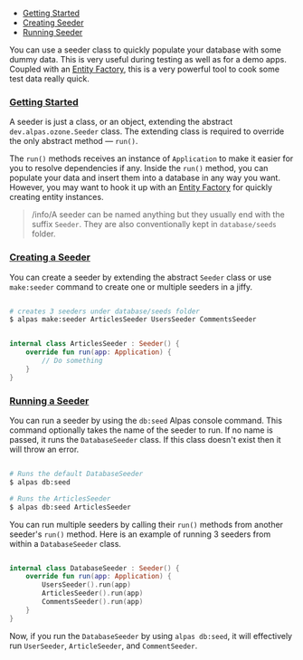 - [Getting Started](#getting-started)
- [Creating Seeder](#creating-seeder)
- [Running Seeder](#running-seeder)

You can use a seeder class to quickly populate your database with some dummy data. This is very useful
during testing as well as for a demo apps. Coupled with an [Entity Factory](/docs/entity-factory),
this is a very powerful tool to cook some test data really quick.

<a name="getting-started"></a>
### [Getting Started](#getting-started)

A seeder is just a class, or an object, extending the abstract `dev.alpas.ozone.Seeder` class.
The extending class is required to override the only abstract method — `run()`.

The `run()` methods receives an instance of `Application` to make it easier for you to resolve dependencies if any.
Inside the `run()` method, you can populate your data and insert them into a database in any way you want. However,
you may want to hook it up with an [Entity Factory](/docs/entity-factory) for quickly creating entity instances.

>/info/<span>A seeder can be named anything but they usually end with the suffix `Seeder`. They are also
>conventionally kept in `database/seeds` folder.</span>

<a name="creating-seeder"></a>
### [Creating a Seeder](#creating-seeder)

You can create a seeder by extending the abstract `Seeder` class or use `make:seeder` command
to create one or multiple seeders in a jiffy.

```bash

# creates 3 seeders under database/seeds folder
$ alpas make:seeder ArticlesSeeder UsersSeeder CommentsSeeder

```

<span class="line-numbers" data-start="6" data-file="database/seeds/ArticlesSeeder.kt">

```kotlin

internal class ArticlesSeeder : Seeder() {
    override fun run(app: Application) {
        // Do something
    }
}

```

</span>

<a name="running-seeder"></a>
### [Running a Seeder](#running-seeder)

You can run a seeder by using the `db:seed` Alpas console command. This command optionally takes the name
of the seeder to run. If no name is passed, it runs the `DatabaseSeeder` class. If this class doesn't
exist then it will throw an error.

```bash

# Runs the default DatabaseSeeder
$ alpas db:seed 

# Runs the ArticlesSeeder
$ alpas db:seed ArticlesSeeder

```

You can run multiple seeders by calling their `run()` methods from another seeder's `run()` method.
Here is an example of running 3 seeders from within a `DatabaseSeeder` class.

<span class="line-numbers" data-start="6" data-file="database/seeds/DatabaseSeeder.kt">

```kotlin

internal class DatabaseSeeder : Seeder() {
    override fun run(app: Application) {
        UsersSeeder().run(app)
        ArticlesSeeder().run(app)
        CommentsSeeder().run(app)
    }
}

```

</span>

Now, if you run the `DatabaseSeeder` by using `alpas db:seed`, it will effectively run
`UserSeeder`, `ArticleSeeder`, and `CommentSeeder`.
